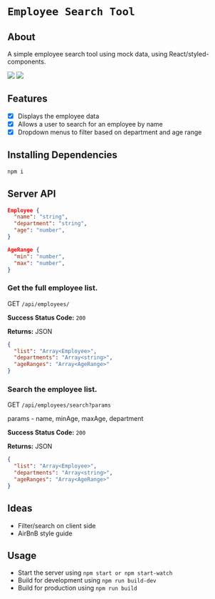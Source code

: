 # `Employee Search Tool`

## About

A simple employee search tool using mock data, using React/styled-components.

![](https://i.imgur.com/jssBuks.png)
![](https://i.imgur.com/MNWXzmY.png)

## Features

- [x] Displays the employee data
- [x] Allows a user to search for an employee by name
- [x] Dropdown menus to filter based on department and age range

## Installing Dependencies

```sh
npm i
```

## Server API

```json
Employee {
  "name": "string",
  "department": "string",
  "age": "number",
}
```

```json
AgeRange {
  "min": "number",
  "max": "number",
}
```

### Get the full employee list.

GET `/api/employees/`

**Success Status Code:** `200`

**Returns:** JSON

```json
{
  "list": "Array<Employee>",
  "departments": "Array<string>",
  "ageRanges": "Array<AgeRange>"
}
```

### Search the employee list.

GET `/api/employees/search?params`

params - name, minAge, maxAge, department

**Success Status Code:** `200`

**Returns:** JSON

```json
{
  "list": "Array<Employee>",
  "departments": "Array<string>",
  "ageRanges": "Array<AgeRange>"
}
```

## Ideas

- Filter/search on client side
- AirBnB style guide

## Usage

- Start the server using `npm start or npm start-watch`
- Build for development using `npm run build-dev`
- Build for production using `npm run build`

```

```
